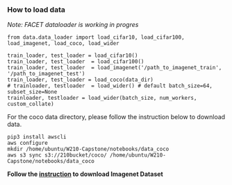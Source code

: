 
### How to load data

_Note: FACET dataloader is working in progres_


```
from data.data_loader import load_cifar10, load_cifar100, load_imagenet, load_coco, load_wider

train_loader, test_loader = load_cifar10()
train_loader, test_loader  = load_cifar100()
train_loader, test_loader  = load_imagenet('/path_to_imagenet_train', '/path_to_imagenet_test')
train_loader, test_loader = load_coco(data_dir)
# trainloader, testloader  = load_wider() # default batch_size=64, subset_size=None
trainloader, testloader = load_wider(batch_size, num_workers, custom_collate) 

```

For the coco data directory, please follow the instruction below to download data.

```
pip3 install awscli
aws configure
mkdir /home/ubuntu/W210-Capstone/notebooks/data_coco
aws s3 sync s3://210bucket/coco/ /home/ubuntu/W210-Capstone/notebooks/data_coco
```
__Follow the [instruction](https://github.com/facebookarchive/fb.resnet.torch/blob/master/INSTALL.md#download-the-imagenet-dataset) to download Imagenet Dataset__


